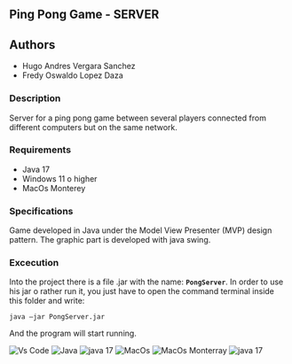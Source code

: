 ## Ping Pong Game - SERVER

## Authors
- Hugo Andres Vergara Sanchez
- Fredy Oswaldo Lopez Daza

### Description
Server for a ping pong game between several players connected from different computers but on the same network.

### Requirements
- Java 17
- Windows 11 o higher
- MacOs Monterey

### Specifications
Game developed in Java under the Model View Presenter (MVP) design pattern. 
The graphic part is developed with java swing.

### Excecution
Into the project there is a file .jar with the name: **``PongServer``**. In order to use his jar o rather run it, you just have to open the command terminal inside this folder and write: 
```
java –jar PongServer.jar
``` 
And the program will start running.

![Vs Code](https://img.shields.io/badge/Vscode-007ACC?style=flat&logo=visualstudiocode&logoColor=white) ![Java](https://img.shields.io/badge/Java-ED8B00?style=flat&logo=openjdk&logoColor=white) ![java 17](https://img.shields.io/badge/Java%20Version-17-green) ![MacOs](https://shields.io/badge/MacOS--9cf?logo=Apple&style=social) ![MacOs Monterray](https://img.shields.io/badge/macOS-Monterey-blueviolet) ![java 17](https://img.shields.io/badge/Windows-11-blue?logo=Windows)
